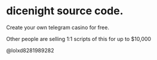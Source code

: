 # dicenight source code. 
Create your own telegram casino for free. 

Other people are selling 1:1 scripts of this for up to $10,000

@lolxd8281989282
